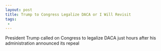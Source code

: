 ```yaml
---
layout: post
title: Trump to Congress Legalize DACA or I Will Revisit
tags:
 -
---
```

President Trump called on Congress to legalize DACA just hours after his administration announced its repeal
